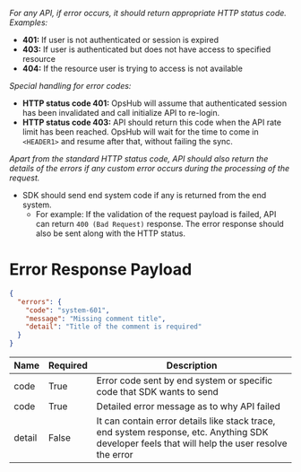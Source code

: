 *For any API, if error occurs, it should return appropriate HTTP status code. Examples:*  
- **401:** If user is not authenticated or session is expired  
- **403:** If user is authenticated but does not have access to specified resource  
- **404:** If the resource user is trying to access is not available  

*Special handling for error codes:*  
- **HTTP status code 401:** OpsHub will assume that authenticated session has been invalidated and call initialize API to re-login.  
- **HTTP status code 403:** API should return this code when the API rate limit has been reached. OpsHub will wait for the time to come in `<HEADER1>` and resume after that, without failing the sync.  

*Apart from the standard HTTP status code, API should also return the details of the errors if any custom error occurs during the processing of the request.*  
- SDK should send end system code if any is returned from the end system.  
  - For example: If the validation of the request payload is failed, API can return `400 (Bad Request)` response. The error response should also be sent along with the HTTP status.  

# Error Response Payload

```json
{ 
  "errors": { 
    "code": "system-601", 
    "message": "Missing comment title", 
    "detail": "Title of the comment is required" 
  } 
}
```

| **Name** | **Required** | **Description** |
|----------|--------------|-----------------|
| code     | True         | Error code sent by end system or specific code that SDK wants to send |
| code     | True         | Detailed error message as to why API failed |
| detail   | False        | It can contain error details like stack trace, end system response, etc. Anything SDK developer feels that will help the user resolve the error |

